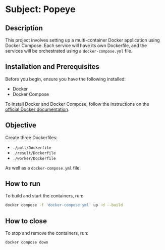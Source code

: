 # Subject: Popeye


## Description

This project involves setting up a multi-container Docker application using Docker Compose. Each service will have its own Dockerfile, and the services will be orchestrated using a `docker-compose.yml` file.

## Installation and Prerequisites

Before you begin, ensure you have the following installed:

- Docker
- Docker Compose

To install Docker and Docker Compose, follow the instructions on the [official Docker documentation](https://docs.docker.com/get-docker/).

## Objective

Create three Dockerfiles:

- `./poll/Dockerfile`
- `./result/Dockerfile`
- `./worker/Dockerfile`

As well as a `docker-compose.yml` file.

## How to run

To build and start the containers, run:
```sh
docker compose -f 'docker-compose.yml' up -d --build
```

## How to close

To stop and remove the containers, run:
```sh
docker compose down
```
